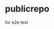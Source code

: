 # publicrepo
for e2e test































































































































































































































































































































































































































































































































































































































































































































































































































































































































































































































































































































































































































































































































































































































































































































































































































































































































































































































































































































































































































































































































































































































































































































































































































































































































































































































































































































































































































































































































































































































































































































































































































































































































































































































































































































































































































































































































































































































































































































































































































































































































































































































